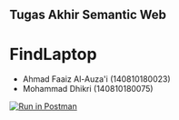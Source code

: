 ## Tugas Akhir Semantic Web
# FindLaptop
- Ahmad Faaiz Al-Auza'i (140810180023)
- Mohammad Dhikri (140810180075)

[![Run in Postman](https://run.pstmn.io/button.svg)](https://app.getpostman.com/run-collection/8566294-3fb44172-464d-463b-bb20-b212a99e259c?action=collection%2Ffork&collection-url=entityId%3D8566294-3fb44172-464d-463b-bb20-b212a99e259c%26entityType%3Dcollection%26workspaceId%3Da4cb7858-27ea-4b92-95c7-146ae28d3a25)